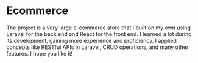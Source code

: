 # Ecommerce
The project is a very large e-commerce store that I built on my own using Laravel for the back end and React for the front end. I learned a lot during its development, gaining more experience and proficiency. I applied concepts like RESTful APIs in Laravel, CRUD operations, and many other features. I hope you like it!
